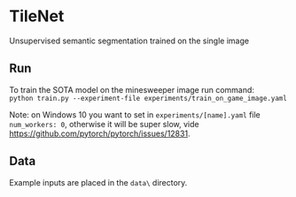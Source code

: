 # TileNet

Unsupervised semantic segmentation trained on the single image

## Run

To train the SOTA model on the minesweeper image run command:\
  ```python train.py --experiment-file experiments/train_on_game_image.yaml ```

Note: on Windows 10 you want to set in `experiments/[name].yaml` file `num_workers: 0`, otherwise it will be super slow, vide https://github.com/pytorch/pytorch/issues/12831.

## Data

Example inputs are placed in the `data\` directory.